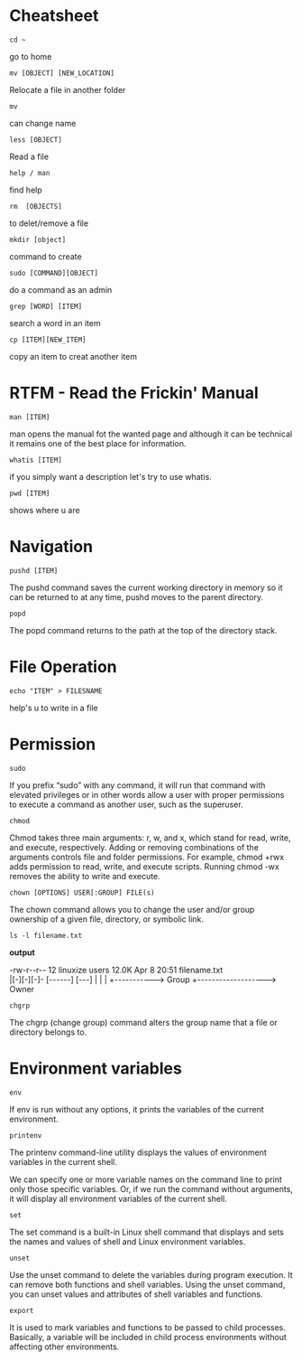 # Cheatsheet

````  
cd ~
````  
go to home

````  
mv [OBJECT] [NEW_LOCATION]
````
Relocate a file in another folder
````
mv
````
can change name

````
less [OBJECT]
````
Read a file
````
help / man
````
find help
````
rm  [OBJECTS]
````
to delet/remove a file
````
mkdir [object]
````
command to create
````
sudo [COMMAND][OBJECT]
````
do a command as an admin
````
grep [WORD] [ITEM]
````
search a word in an item
````
cp [ITEM][NEW_ITEM]
````
copy an item to creat another item
# RTFM - Read the Frickin' Manual

````
man [ITEM]
````
man opens the manual fot the wanted page and although it can be technical it remains one of the best place for information.  
````
whatis [ITEM]
````
if you simply want a description let's try to use whatis.

````
pwd [ITEM]
````
shows where u are

# Navigation

````
pushd [ITEM]
````
The pushd command saves the current working directory in memory so it can be returned to at any time, pushd moves to the parent directory.

````
popd
````
The popd command returns to the path at the top of the directory stack.
# File Operation
````
echo "ITEM" > FILESNAME
````
help's u to write in a file

# Permission

````
sudo
````
If you prefix “sudo” with any command, it will run that command with elevated privileges or in other words allow a user with proper permissions to execute a command as another user, such as the superuser.

`````
chmod
`````
Chmod takes three main arguments: r, w, and x, which stand for read, write, and execute, respectively. Adding or removing combinations of the arguments controls file and folder permissions. For example, chmod +rwx adds permission to read, write, and execute scripts. Running chmod -wx removes the ability to write and execute.
````
chown [OPTIONS] USER[:GROUP] FILE(s)
````
The chown command allows you to change the user and/or group ownership of a given file, directory, or symbolic link.

````
ls -l filename.txt
````
**output**

-rw-r--r-- 12 linuxize users 12.0K Apr  8 20:51 filename.txt  
|[-][-][-]-   [------] [---]
                |       |
                |       +-----------> Group
                +-------------------> Owner


````
chgrp
`````
The chgrp (change group) command alters the group name that a file or directory belongs to.  

# Environment variables

````
env
````
If env is run without any options, it prints the variables of the current environment.

````
printenv
````
The printenv command-line utility displays the values of environment variables in the current shell.

We can specify one or more variable names on the command line to print only those specific variables. Or, if we run the command without arguments, it will display all environment variables of the current shell.

````
set
````
The set command is a built-in Linux shell command that displays and sets the names and values of shell and Linux environment variables.

````
unset
````
Use the unset command to delete the variables during program execution. It can remove both functions and shell variables. Using the unset command, you can unset values and attributes of shell variables and functions.
````
export
````
It is used to mark variables and functions to be passed to child processes. Basically, a variable will be included in child process environments without affecting other environments. 
